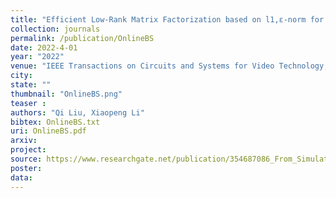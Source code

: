 ```yaml
---
title: "Efficient Low-Rank Matrix Factorization based on l1,ε-norm for Online Background Subtraction"
collection: journals
permalink: /publication/OnlineBS
date: 2022-4-01
year: "2022"
venue: "IEEE Transactions on Circuits and Systems for Video Technology,"
city: 
state: ""
thumbnail: "OnlineBS.png"
teaser : 
authors: "Qi Liu, Xiaopeng Li"
bibtex: OnlineBS.txt
uri: OnlineBS.pdf
arxiv: 
project: 
source: https://www.researchgate.net/publication/354687086_From_Simulated_to_Visual_Data_A_Robust_Low-Rank_Tensor_Completion_Approach_using_lp-Regression_for_Outlier_Resistance
poster: 
data:
---
```

